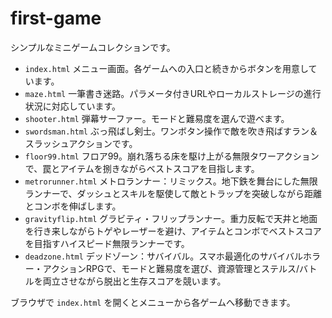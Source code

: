# first-game

シンプルなミニゲームコレクションです。

- `index.html` メニュー画面。各ゲームへの入口と続きからボタンを用意しています。
- `maze.html` 一筆書き迷路。パラメータ付きURLやローカルストレージの進行状況に対応しています。
- `shooter.html` 弾幕サーファー。モードと難易度を選んで遊べます。
- `swordsman.html` ぶっ飛ばし剣士。ワンボタン操作で敵を吹き飛ばすラン＆スラッシュアクションです。
- `floor99.html` フロア99。崩れ落ちる床を駆け上がる無限タワーアクションで、罠とアイテムを捌きながらベストスコアを目指します。
- `metrorunner.html` メトロランナー：リミックス。地下鉄を舞台にした無限ランナーで、ダッシュとスキルを駆使して敵とトラップを突破しながら距離とコンボを伸ばします。
- `gravityflip.html` グラビティ・フリップランナー。重力反転で天井と地面を行き来しながらトゲやレーザーを避け、アイテムとコンボでベストスコアを目指すハイスピード無限ランナーです。
- `deadzone.html` デッドゾーン：サバイバル。スマホ最適化のサバイバルホラー・アクションRPGで、モードと難易度を選び、資源管理とステルス/バトルを両立させながら脱出と生存スコアを競います。

ブラウザで `index.html` を開くとメニューから各ゲームへ移動できます。
